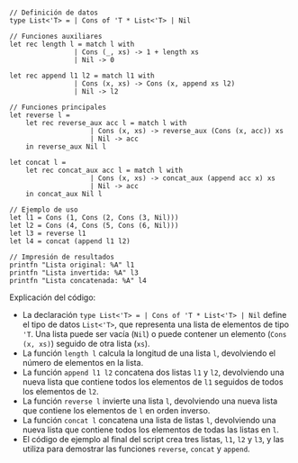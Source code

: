 ```f#

// Definición de datos
type List<'T> = | Cons of 'T * List<'T> | Nil

// Funciones auxiliares
let rec length l = match l with
                | Cons (_, xs) -> 1 + length xs
                | Nil -> 0

let rec append l1 l2 = match l1 with
                | Cons (x, xs) -> Cons (x, append xs l2)
                | Nil -> l2

// Funciones principales
let reverse l =
    let rec reverse_aux acc l = match l with
                    | Cons (x, xs) -> reverse_aux (Cons (x, acc)) xs
                    | Nil -> acc
    in reverse_aux Nil l

let concat l =
    let rec concat_aux acc l = match l with
                    | Cons (x, xs) -> concat_aux (append acc x) xs
                    | Nil -> acc
    in concat_aux Nil l

// Ejemplo de uso
let l1 = Cons (1, Cons (2, Cons (3, Nil)))
let l2 = Cons (4, Cons (5, Cons (6, Nil)))
let l3 = reverse l1
let l4 = concat (append l1 l2)

// Impresión de resultados
printfn "Lista original: %A" l1
printfn "Lista invertida: %A" l3
printfn "Lista concatenada: %A" l4
```

Explicación del código:

* La declaración `type List<'T> = | Cons of 'T * List<'T> | Nil` define el tipo de datos `List<'T>`, que representa una lista de elementos de tipo `'T`. Una lista puede ser vacía (`Nil`) o puede contener un elemento (`Cons (x, xs)`) seguido de otra lista (`xs`).
* La función `length l` calcula la longitud de una lista `l`, devolviendo el número de elementos en la lista.
* La función `append l1 l2` concatena dos listas `l1` y `l2`, devolviendo una nueva lista que contiene todos los elementos de `l1` seguidos de todos los elementos de `l2`.
* La función `reverse l` invierte una lista `l`, devolviendo una nueva lista que contiene los elementos de `l` en orden inverso.
* La función `concat l` concatena una lista de listas `l`, devolviendo una nueva lista que contiene todos los elementos de todas las listas en `l`.
* El código de ejemplo al final del script crea tres listas, `l1`, `l2` y `l3`, y las utiliza para demostrar las funciones `reverse`, `concat` y `append`.